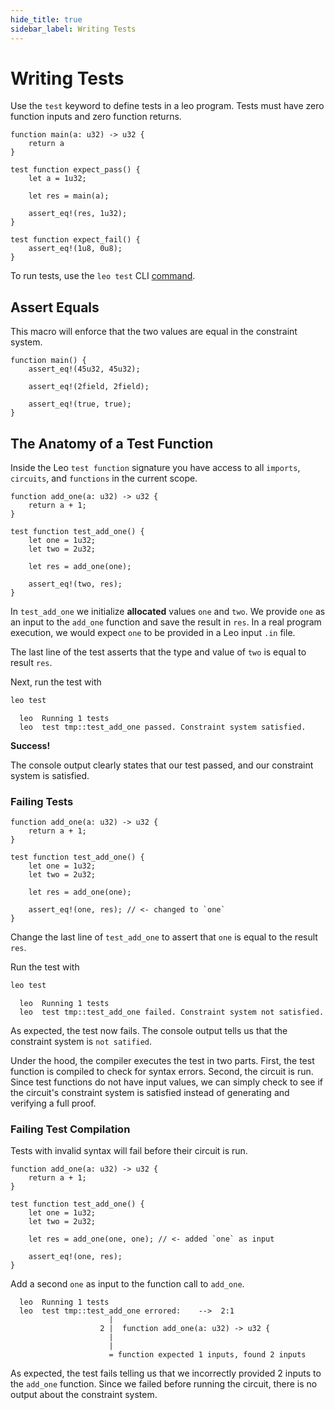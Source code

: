 ```yaml
---
hide_title: true
sidebar_label: Writing Tests
---
```


# Writing Tests

Use the `test` keyword to define tests in a leo program. Tests must have zero function inputs and zero function returns.

```leo
function main(a: u32) -> u32 {
    return a
}

test function expect_pass() {
    let a = 1u32;

    let res = main(a);

    assert_eq!(res, 1u32);
}

test function expect_fail() {
    assert_eq!(1u8, 0u8);
}
```
To run tests, use the `leo test` CLI [command](../cli/develop#leo-test).

## Assert Equals
This macro will enforce that the two values are equal in the constraint system.

```leo
function main() {
    assert_eq!(45u32, 45u32);
  
    assert_eq!(2field, 2field);
  
    assert_eq!(true, true);
}
```

## The Anatomy of a Test Function
Inside the Leo `test function` signature you have access to all `imports`, `circuits`, and `functions` in the current scope.
```leo title="src/main.leo"
function add_one(a: u32) -> u32 {
    return a + 1;
}

test function test_add_one() {
    let one = 1u32;
    let two = 2u32;

    let res = add_one(one);
    
    assert_eq!(two, res);
}
```

In `test_add_one` we initialize **allocated** values `one` and `two`.
We provide `one` as an input to the `add_one` function and save the result in `res`.
In a real program execution, we would expect `one` to be provided in a Leo input `.in` file.

The last line of the test asserts that the type and value of `two` is equal to result `res`.

Next, run the test with
```bash
leo test
```

```leo title="console output:"
  leo  Running 1 tests
  leo  test tmp::test_add_one passed. Constraint system satisfied.
```
**Success!**

The console output clearly states that our test passed, and our constraint system is satisfied.

### Failing Tests
```leo title="src/main.leo"
function add_one(a: u32) -> u32 {
    return a + 1;
}

test function test_add_one() {
    let one = 1u32;
    let two = 2u32;

    let res = add_one(one);
    
    assert_eq!(one, res); // <- changed to `one`
}
```

Change the last line of `test_add_one` to assert that `one` is equal to the result `res`.

Run the test with
```bash
leo test
```

```leo title="console output:"
  leo  Running 1 tests
  leo  test tmp::test_add_one failed. Constraint system not satisfied.
```

As expected, the test now fails. The console output tells us that the constraint system is `not satified`.

Under the hood, the compiler executes the test in two parts. First, the test function is compiled to check for syntax
errors. Second, the circuit is run. Since test functions do not have input values, we can simply check to see if the circuit's
constraint system is satisfied instead of generating and verifying a full proof.

### Failing Test Compilation 

Tests with invalid syntax will fail before their circuit is run.

```leo title="src/main.leo"
function add_one(a: u32) -> u32 {
    return a + 1;
}

test function test_add_one() {
    let one = 1u32;
    let two = 2u32;

    let res = add_one(one, one); // <- added `one` as input
    
    assert_eq!(one, res);
}
```

Add a second `one` as input to the function call to `add_one`.

```leo title="console output:"
  leo  Running 1 tests
  leo  test tmp::test_add_one errored:    -->  2:1
                      |
                    2 |  function add_one(a: u32) -> u32 {
                      |
                      |
                      = function expected 1 inputs, found 2 inputs
```

As expected, the test fails telling us that we incorrectly provided 2 inputs to the `add_one` function.
Since we failed before running the circuit, there is no output about the constraint system.